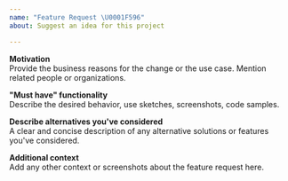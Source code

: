 ```yaml
---
name: "Feature Request \U0001F596"
about: Suggest an idea for this project

---
```


**Motivation**  
Provide the business reasons for the change or the use case. Mention related people or organizations.

**"Must have" functionality**  
Describe the desired behavior, use sketches, screenshots, code samples.

**Describe alternatives you've considered**  
A clear and concise description of any alternative solutions or features you've considered.

**Additional context**  
Add any other context or screenshots about the feature request here.